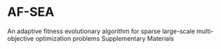# AF-SEA
An adaptive fitness evolutionary algorithm for sparse large-scale multi-objective optimization problems Supplementary Materials
